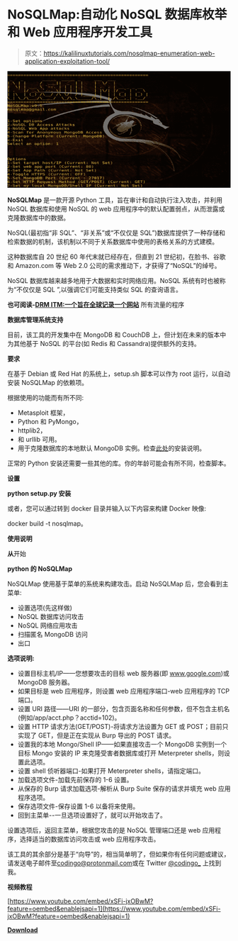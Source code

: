 # NoSQLMap:自动化 NoSQL 数据库枚举和 Web 应用程序开发工具

> 原文：<https://kalilinuxtutorials.com/nosqlmap-enumeration-web-application-exploitation-tool/>

[![NoSQLMap : Automated NoSQL Database Enumeration & Web Application Exploitation Tool](img/54d9237bf0df80867884ad14444d8a12.png "NoSQLMap : Automated NoSQL Database Enumeration & Web Application Exploitation Tool")](https://1.bp.blogspot.com/-gy5ARzsH73k/XVZ3uHAYn3I/AAAAAAAAB_I/_qqAws-W2KMqVdl0FwZpZ3mb13fd21iBQCLcBGAs/s1600/NoSQLMap-v0-5%25281%2529.png)

**NoSQLMap** 是一款开源 Python 工具，旨在审计和自动执行注入攻击，并利用 NoSQL 数据库和使用 NoSQL 的 web 应用程序中的默认配置弱点，从而泄露或克隆数据库中的数据。

NoSQL(最初指“非 SQL”、“非关系”或“不仅仅是 SQL”)数据库提供了一种存储和检索数据的机制，该机制以不同于关系数据库中使用的表格关系的方式建模。

这种数据库自 20 世纪 60 年代末就已经存在，但直到 21 世纪初，在脸书、谷歌和 Amazon.com 等 Web 2.0 公司的需求推动下，才获得了“NoSQL”的绰号。

NoSQL 数据库越来越多地用于大数据和实时网络应用。NoSQL 系统有时也被称为“不仅仅是 SQL ”,以强调它们可能支持类似 SQL 的查询语言。

**也可阅读-[DRM ITM:一个旨在全球记录一个网站](https://kalilinuxtutorials.com/drmitm-globally-log-traffic-website/)** 所有流量的程序

**数据库管理系统支持**

目前，该工具的开发集中在 MongoDB 和 CouchDB 上，但计划在未来的版本中为其他基于 NoSQL 的平台(如 Redis 和 Cassandra)提供额外的支持。

**要求**

在基于 Debian 或 Red Hat 的系统上，setup.sh 脚本可以作为 root 运行，以自动安装 NoSQLMap 的依赖项。

根据使用的功能而有所不同:

*   Metasploit 框架，
*   Python 和 PyMongo，
*   httplib2，
*   和 urllib 可用。
*   用于克隆数据库的本地默认 MongoDB 实例。检查[此处](http://docs.mongodb.org/manual/installation/)的安装说明。

正常的 Python 安装还需要一些其他的库。你的年龄可能会有所不同，检查脚本。

**设置**

**python setup.py 安装**

或者，您可以通过转到 docker 目录并输入以下内容来构建 Docker 映像:

docker build -t nosqlmap。

**使用说明**

**从**开始

**python 的 NoSQLMap**

NoSQLMap 使用基于菜单的系统来构建攻击。启动 NoSQLMap 后，您会看到主菜单:

*   设置选项(先这样做)
*   NoSQL 数据库访问攻击
*   NoSQL 网络应用攻击
*   扫描匿名 MongoDB 访问
*   出口

**选项说明:**

*   设置目标主机/IP——您想要攻击的目标 web 服务器(即 www.google.com)或 MongoDB 服务器。
*   如果目标是 web 应用程序，则设置 web 应用程序端口-web 应用程序的 TCP 端口。
*   设置 URI 路径——URI 的一部分，包含页面名称和任何参数，但不包含主机名(例如/app/acct.php？acctid=102)。
*   设置 HTTP 请求方法(GET/POST)-将请求方法设置为 GET 或 POST；目前只实现了 GET，但是正在实现从 Burp 导出的 POST 请求。
*   设置我的本地 Mongo/Shell IP——如果直接攻击一个 MongoDB 实例到一个目标 Mongo 安装的 IP 来克隆受害者数据库或打开 Meterpreter shells，则设置此选项。
*   设置 shell 侦听器端口-如果打开 Meterpreter shells，请指定端口。
*   加载选项文件-加载先前保存的 1-6 设置。
*   从保存的 Burp 请求加载选项-解析从 Burp Suite 保存的请求并填充 web 应用程序选项。
*   保存选项文件-保存设置 1-6 以备将来使用。
*   回到主菜单--一旦选项设置好了，就可以开始攻击了。

设置选项后，返回主菜单，根据您攻击的是 NoSQL 管理端口还是 web 应用程序，选择适当的数据库访问攻击或 web 应用程序攻击。

该工具的其余部分是基于“向导”的，相当简单明了，但如果你有任何问题或建议，请发送电子邮件至[codingo@protonmail.com](mailto:codingo@protonmail.com)或在 Twitter [@codingo_](https://twitter.com/codingo_) 上找到我。

**视频教程**

[https://www.youtube.com/embed/xSFi-jxOBwM?feature=oembed&enablejsapi=1](https://www.youtube.com/embed/xSFi-jxOBwM?feature=oembed&enablejsapi=1)

[**Download**](https://github.com/codingo/NoSQLMap)